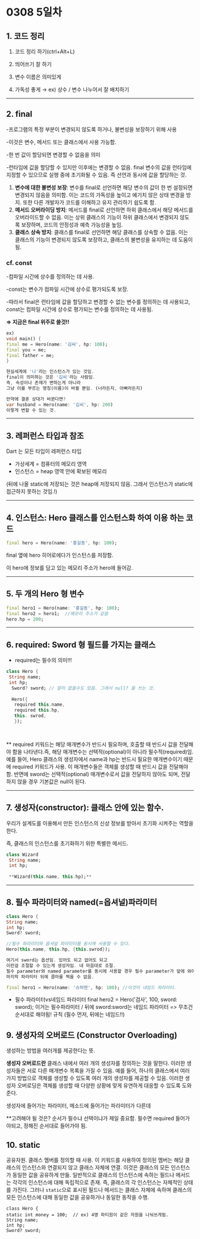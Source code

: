 # 0308 5일차

## 1. 코드 정리

1) 코드 정리 하기(ctrl+Alt+L)

2) 띄어쓰기 잘 하기

3) 변수 이름은 의미있게

4) 가독성 좋게 → ex) 상수 / 변수 나누어서 잘 배치하기

---

## 2. final

-프로그램의 특정 부분이 변경되지 않도록 하거나, 불변성을 보장하기 위해 사용

-이것은 변수, 메서드 또는 클래스에서 사용 가능함.

-한 번 값이 할당되면 변경할 수 없음을 의미

-런타임에 값을 할당할 수 있지만 이후에는 변경할 수 없음. final 변수의 값을 런타임에 지정할 수 있으므로 실행 중에 초기화될 수 있음. 즉 선언과 동시에 값을 할당하는 것.

1. **변수에 대한 불변성 보장**: 변수를 final로 선언하면 해당 변수의 값이 한 번 설정되면 변경되지 않음을 의미함. 이는 코드의 가독성을 높이고 예기치 않은 상태 변경을 방지. 또한 다른 개발자가 코드를 이해하고 유지 관리하기 쉽도록 함.
2. **메서드 오버라이딩 방지**: 메서드를 final로 선언하면 하위 클래스에서 해당 메서드를 오버라이드할 수 없음. 이는 상위 클래스의 기능이 하위 클래스에서 변경되지 않도록 보장하며, 코드의 안정성과 예측 가능성을 높임.
3. **클래스 상속 방지**: 클래스를 final로 선언하면 해당 클래스를 상속할 수 없음. 이는 클래스의 기능이 변경되지 않도록 보장하고, 클래스의 불변성을 유지하는 데 도움이 됨.

### cf. const

-컴파일 시간에 상수를 정의하는 데 사용.

-const는 변수가 컴파일 시간에 상수로 평가되도록 보장. 

-따라서 final은 런타임에 값을 할당하고 변경할 수 없는 변수를 정의하는 데 사용되고, 
const는 컴파일 시간에 상수로 평가되는 변수를 정의하는 데 사용됨.

**⇒ 지금은 final 위주로 쓸것!!**

```dart
ex)
void main() {
final me = Hero(name: '김씨', hp: 100);
final you = me;
final father = me;
}

현실세계에 '나'라는 인스턴스가 있는 것임.
final이 의미하는 것은 '김씨'라는 사람임. 
즉, 속성이나 존재가 변하는게 아니라
그냥 이를 부르는 명칭(이름)이 바뀔 뿐임. (너라든지, 아빠라든지)

만약에 결혼 상대가 바뀐다면?
var husband = Hero(name: '김씨', hp: 200)
이렇게 변할 수 있는 것.
```

---


## 3. 레퍼런스 타입과 참조

Dart 는 모든 타입이 레퍼런스 타입

- 가상세계 = 컴퓨터의 메모리 영역
- 인스턴스 = heap 영역 안에 확보된 메모리


(뒤에 나올 static에 저장되는 것은 heap에 저장되지 않음.
그래서 인스턴스가 static에 접근하지 못하는 것임.!)

---


## 4. 인스턴스: Hero 클래스를 인스턴스화 하여 이용 하는 코드

```dart
final hero = Hero(name: '홍길동', hp: 100);
```

final 옆에 hero 히어로에다가 인스턴스를 저장함. 

이 hero에 정보를 담고 있는 메모리 주소가 hero에 들어감.

---

## 5. 두 개의 Hero 형 변수

```dart
final hero1 = Hero(name: '홍길동', hp: 100);
final hero2 = hero1;  //메모리 주소가 같음
hero.hp = 200;
```

---


## 6. required: Sword 형 필드를 가지는 클래스

- required는 필수의 의미!!!


```dart
class Hero {
 String name;
 int hp;
  Sword? sword; // 칼이 없을수도 있음. 그래서 null? 을 쓰는 것.
  
  Hero({
   required this.name,
   required this.hp,
   this. swrod,
   });

  
```

   
   ** required 키워드는 해당 매개변수가 반드시 필요하며, 호출할 때 반드시 값을 전달해야 함을 나타낸다.즉, 해당 매개변수는 선택적(optional)이 아니라 필수적(required)임. 예를 들어, Hero 클래스의 생성자에서 name과 hp는 반드시 필요한 매개변수이기 때문에 required 키워드가 사용.
이 매개변수들은 객체를 생성할 때 반드시 값을 전달해야 함.  반면에 sword는 선택적(optional) 매개변수로서 값을 전달하지 않아도 되며, 전달하지 않을 경우 기본값은 null이 된다.

---

## 7. 생성자(constructor): 클래스 안에 있는 함수.

우리가 설계도를 이용해서 만든 인스턴스의 신상 정보를 받아서 초기화 시켜주는 역할을 한다. 

즉, 클래스의 인스턴스를 초기화하기 위한 특별한 메서드.

```dart
class Wizard
 String name;
 int hp;
 
 **Wizard(this.name, this.hp);**
```

---

## 8. 필수 파라미터와 named(=옵셔널)파라미터

```dart
class Hero {
String name;
int hp;
Sword? sword;

//필수 파라미터와 옵셔널 파라미터를 동시에 사용할 수 있다.
Hero(this.name, this.hp, {this.swrod});

여기서 sword는 옵션임. 있어도 되고 없어도 되고
이런걸 조절할 수 있는게 생성자임. 내 마음대로 조절.
필수 parameter와 named parameter를 동시에 사용할 경우 필수 parameter가 앞에 와야 함
마지막 파라미터 뒤에 콤마를 찍을 수 없음.
```


```dart
final hero1 = Hero(name: '슈퍼맨', hp: 100); //이것이 네임드 파라미터. 
```

* 필수 파라미터vs네임드 파라미터
final hero2 = Hero('검사', 100, sword: sword);
              이거는 필수파라미터 / 뒤에 sword:sword는 네임드 파라미터 => 무조건 순서대로 해야됨! 규칙 (필수 먼저, 뒤에는 네임드!!)

## 9. 생성자의 오버로드 (Constructor Overloading)

생성하는 방법을 여러개를 제공한다는 뜻.

**생성자 오버로드란** 클래스 내에서 여러 개의 생성자를 정의하는 것을 말한다. 이러한 생성자들은 서로 다른 매개변수 목록을 가질 수 있음. 
예를 들어, 하나의 클래스에서 여러 가지 방법으로 객체를 생성할 수 있도록 여러 개의 생성자를 제공할 수 있음. 이러한 생성자 오버로딩은 객체를 생성할 때 다양한 상황에 맞게 유연하게 대응할 수 있도록 도와준다.

생성자에 들어가는 파라미터, 메소드에 들어가는 파라미터가 다른데

**고려해야 될 것은? 순서가 필수냐 선택이냐가 제일 중요함. 필수면 required 들어가야되고, 정해진 순서대로 들어가야 됨.

## 10. static

공유자원. 클래스 멤버를 정의할 때 사용. 이 키워드를 사용하여 정의된 멤버는 해당 클래스의 인스턴스와 연결되지 않고 클래스 자체에 연결. 이것은 클래스의 모든 인스턴스가 동일한 값을 공유하게 만듦. 
일반적으로 클래스의 인스턴스에 속하는 필드나 메서드는 각각의 인스턴스에 대해 독립적으로 존재.
즉, 클래스의 각 인스턴스는 자체적인 상태를 가진다. 그러나 `static`으로 표시된 필드나 메서드는 클래스 자체에 속하며 클래스의 모든 인스턴스에 대해 동일한 값을 공유하거나 동일한 동작을 수행.

```
class Hero {
static int money = 100;  // ex) 4명 파티원이 같은 자원을 나눠쓰게됨.
String name;
int hp;
Sword? sword;
